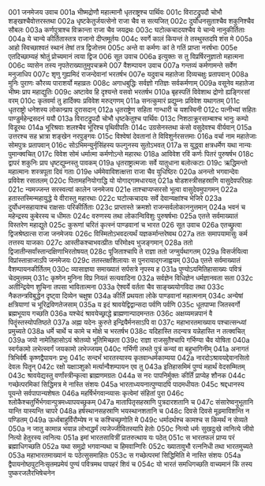 001	जनमेजय उवाच
001a	भीष्मद्रोणौ महात्मानौ धृतराष्ट्रश्च पार्थिवः
001c	विराटद्रुपदौ चोभौ शङ्खश्चैवोत्तरस्तथा
002a	धृष्टकेतुर्जयत्सेनो राजा चैव स सत्यजित्
002c	दुर्योधनसुताश्चैव शकुनिश्चैव सौबलः
003a	कर्णपुत्राश्च विक्रान्ता राजा चैव जयद्रथः
003c	घटोत्कचादयश्चैव ये चान्ये नानुकीर्तिताः
004a	ये चान्ये कीर्तितास्तत्र राजानो दीप्तमूर्तयः
004c	स्वर्गे कालं कियन्तं ते तस्थुस्तदपि शंस मे
005a	आहो स्विच्छाश्वतं स्थानं तेषां तत्र द्विजोत्तम
005c	अन्ते वा कर्मणः कां ते गतिं प्राप्ता नरर्षभाः
005e	एतदिच्छाम्यहं श्रोतुं प्रोच्यमानं त्वया द्विज
006	सूत उवाच
006a	इत्युक्तः स तु विप्रर्षिरनुज्ञातो महात्मना
006c	व्यासेन तस्य नृपतेराख्यातुमुपचक्रमे
007	वैशम्पायन उवाच
007a	गन्तव्यं कर्मणामन्ते सर्वेण मनुजाधिप
007c	शृणु गुह्यमिदं राजन्देवानां भरतर्षभ
007e	यदुवाच महातेजा दिव्यचक्षुः प्रतापवान्
008a	मुनिः पुराणः कौरव्य पाराशर्यो महाव्रतः
008c	अगाधबुद्धिः सर्वज्ञो गतिज्ञः सर्वकर्मणाम्
009a	वसूनेव महातेजा भीष्मः प्राप महाद्युतिः
009c	अष्टावेव हि दृश्यन्ते वसवो भरतर्षभ
010a	बृहस्पतिं विवेशाथ द्रोणो ह्यङ्गिरसां वरम्
010c	कृतवर्मा तु हार्दिक्यः प्रविवेश मरुद्गणम्
011a	सनत्कुमारं प्रद्युम्नः प्रविवेश यथागतम्
011c	धृतराष्ट्रो धनेशस्य लोकान्प्राप दुरासदान्
012a	धृतराष्ट्रेण सहिता गान्धारी च यशस्विनी
012c	पत्नीभ्यां सहितः पाण्डुर्महेन्द्रसदनं ययौ
013a	विराटद्रुपदौ चोभौ धृष्टकेतुश्च पार्थिवः
013c	निशठाक्रूरसाम्बाश्च भानुः कम्पो विडूरथः
014a	भूरिश्रवाः शलश्चैव भूरिश्च पृथिवीपतिः
014c	उग्रसेनस्तथा कंसो वसुदेवश्च वीर्यवान्
015a	उत्तरश्च सह भ्रात्रा शङ्खेन नरपुङ्गवः
015c	विश्वेषां देवतानां ते विविशुर्नरसत्तमाः
016a	वर्चा नाम महातेजाः सोमपुत्रः प्रतापवान्
016c	सोऽभिमन्युर्नृसिंहस्य फल्गुनस्य सुतोऽभवत्
017a	स युद्ध्वा क्षत्रधर्मेण यथा नान्यः पुमान्क्वचित्
017c	विवेश सोमं धर्मात्मा कर्मणोऽन्ते महारथः
018a	आविवेश रविं कर्णः पितरं पुरुषर्षभ
018c	द्वापरं शकुनिः प्राप धृष्टद्युम्नस्तु पावकम्
019a	धृतराष्ट्रात्मजाः सर्वे यातुधाना बलोत्कटाः
019c	ऋद्धिमन्तो महात्मानः शस्त्रपूता दिवं गताः
019e	धर्ममेवाविशत्क्षत्ता राजा चैव युधिष्ठिरः
020a	अनन्तो भगवान्देवः प्रविवेश रसातलम्
020c	पितामहनियोगाद्धि यो योगाद्गामधारयत्
021a	षोडशस्त्रीसहस्राणि वासुदेवपरिग्रहः
021c	न्यमज्जन्त सरस्वत्यां कालेन जनमेजय
021e	ताश्चाप्यप्सरसो भूत्वा वासुदेवमुपागमन्
022a	हतास्तस्मिन्महायुद्धे ये वीरास्तु महारथाः
022c	घटोत्कचादयः सर्वे देवान्यक्षांश्च भेजिरे
023a	दुर्योधनसहायाश्च राक्षसाः परिकीर्तिताः
023c	प्राप्तास्ते क्रमशो राजन्सर्वलोकाननुत्तमान्
024a	भवनं च महेन्द्रस्य कुबेरस्य च धीमतः
024c	वरुणस्य तथा लोकान्विविशुः पुरुषर्षभाः
025a	एतत्ते सर्वमाख्यातं विस्तरेण महाद्युते
025c	कुरूणां चरितं कृत्स्नं पाण्डवानां च भारत
026	सूत उवाच
026a	एतच्छ्रुत्वा द्विजश्रेष्ठात्स राजा जनमेजयः
026c	विस्मितोऽभवदत्यर्थं यज्ञकर्मान्तरेष्वथ
027a	ततः समापयामासुः कर्म तत्तस्य याजकाः
027c	आस्तीकश्चाभवत्प्रीतः परिमोक्ष्य भुजङ्गमान्
028a	ततो द्विजातीन्सर्वांस्तान्दक्षिणाभिरतोषयत्
028c	पूजिताश्चापि ते राज्ञा ततो जग्मुर्यथागतम्
029a	विसर्जयित्वा विप्रांस्तान्राजाऽपि जनमेजयः
029c	ततस्तक्षशिलायाः स पुनरायाद्गजाह्वयम्
030a	एतत्ते सर्वमाख्यातं वैशम्पायनकीर्तितम्
030c	व्यासाज्ञया समाख्यातं सर्पसत्रे नृपस्य ह
031a	पुण्योऽयमितिहासाख्यः पवित्रं चेदमुत्तमम्
031c	कृष्णेन मुनिना विप्र नियतं सत्यवादिना
032a	सर्वज्ञेन विधिज्ञेन धर्मज्ञानवता सता
032c	अतीन्द्रियेण शुचिना तपसा भावितात्मना
033a	ऐश्वर्ये वर्तता चैव साङ्ख्ययोगविदा तथा
033c	नैकतन्त्रविबुद्धेन दृष्ट्वा दिव्येन चक्षुषा
034a	कीर्तिं प्रथयता लोके पाण्डवानां महात्मनाम्
034c	अन्येषां क्षत्रियाणां च भूरिद्रविणतेजसाम्
035a	य इदं श्रावयेद्विद्वान्सदा पर्वणि पर्वणि
035c	धूतपाप्मा जितस्वर्गो ब्रह्मभूयाय गच्छति
036a	यश्चेदं श्रावयेच्छ्राद्धे ब्राह्मणान्पादमन्ततः
036c	अक्षय्यमन्नपानं वै पितॄंस्तस्योपतिष्ठते
037a	अह्ना यदेनः कुरुते इन्द्रियैर्मनसाऽपि वा
037c	महाभारतमाख्याय पश्चात्सन्ध्यां प्रमुच्यते
038a	धर्मे चार्थे च कामे च मोक्षे च भरतर्षभ
038c	यदिहास्ति तदन्यत्र यन्नेहास्ति न तत्क्वचित्
039a	जयो नामेतिहासोऽयं श्रोतव्यो भूतिमिच्छता
039c	राज्ञा राजसुतैश्चापि गर्भिण्या चैव योषिता
040a	स्वर्गकामो लभेत्स्वर्गं जयकामो लभेज्जयम्
040c	गर्भिणी लभते पुत्रं कन्यां वा बहुभागिनीम्
041a	अनागतं त्रिभिर्वर्षैः कृष्णद्वैपायनः प्रभुः
041c	सन्दर्भं भारतस्यास्य कृतवान्धर्मकाम्यया
042a	नारदोऽश्रावयद्देवानसितो देवलः पितॄन्
042c	रक्षो यक्षाञ्शुको मर्त्यान्वैशम्पायन एव तु
043a	इतिहासमिमं पुण्यं महार्थं वेदसम्मितम्
043c	श्रावयेद्यस्तु वर्णांस्त्रीन्कृत्वा ब्राह्मणमग्रतः
044a	स नरः पापनिर्मुक्तः कीर्तिं प्राप्येह शौनक
044c	गच्छेत्परमिकां सिद्धिमत्र मे नास्ति संशयः
045a	भारताध्ययनात्पुण्यादपि पादमधीयतः
045c	श्रद्दधानस्य पूयन्ते सर्वपापान्यशेषतः
046a	महर्षिर्भगवान्व्यासः कृत्वेमां संहितां पुरा
046c	श्लोकैश्चतुर्भिर्भगवान्पुत्रमध्यापयच्छुकम्
047a	मातापितृसहस्राणि पुत्रदारशतानि च
047c	संसारेष्वनुभूतानि यान्ति यास्यन्ति चापरे
048a	हर्षस्थानसहस्राणि भयस्थानशतानि च
048c	दिवसे दिवसे मूढमाविशन्ति न पण्डितम्
049a	ऊर्ध्वबाहुर्विरौम्येष न च कश्चिच्छृणोति मे
049c	धर्मादर्थश्च कामश्च स किमर्थं न सेव्यते
050a	न जातु कामान्न भयान्न लोभाद्धर्मं त्यजेज्जीवितस्यापि हेतोः
050c	नित्यो धर्मः सुखदुःखे त्वनित्ये जीवो नित्यो हेतुरस्य त्वनित्यः
051a	इमां भारतसावित्रीं प्रातरुत्थाय यः पठेत्
051c	स भारतफलं प्राप्य परं ब्रह्माधिगच्छति
052a	यथा समुद्रो भगवान्यथा च हिमवान्गिरिः
052c	ख्यातावुभौ रत्ननिधी तथा भारतमुच्यते
053a	महाभारतमाख्यानं यः पठेत्सुसमाहितः
053c	स गच्छेत्परमां सिद्धिमिति मे नास्ति संशयः
054a	द्वैपायनोष्ठपुटनिःसृतमप्रमेयं पुण्यं पवित्रमथ पापहरं शिवं च
054c	यो भारतं समधिगच्छति वाच्यमानं किं तस्य पुष्करजलैरभिषेचनेन
